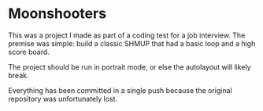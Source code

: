 # Moonshooters

This was a project I made as part of a coding test for a job interview. The premise was simple: build a classic SHMUP that had a basic loop and a high score board.

The project should be run in portrait mode, or else the autolayout will likely break.

Everything has been committed in a single push because the original repository was unfortunately lost.
